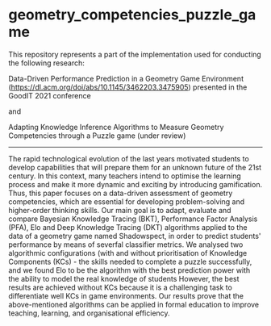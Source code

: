 # geometry_competencies_puzzle_game

This repository represents a part of the implementation used for conducting the following research:

Data-Driven Performance Prediction in a Geometry Game Environment (https://dl.acm.org/doi/abs/10.1145/3462203.3475905) presented in the GoodIT 2021 conference

and

Adapting Knowledge Inference Algorithms to Measure Geometry Competencies through a Puzzle game (under review)

___

The rapid technological evolution of the last years motivated students to develop capabilities that will prepare them for an unknown future of the 21st century. In this context, many teachers intend to optimise the learning process and make it more dynamic and exciting by introducing gamification. Thus, this paper focuses on a data-driven assessment of geometry competencies, which are essential for developing problem-solving and higher-order thinking skills. Our main goal is to adapt, evaluate and compare Bayesian Knowledge Tracing (BKT), Performance Factor Analysis (PFA), Elo and Deep Knowledge Tracing (DKT) algorithms applied to the data of a geometry game named Shadowspect, in order to predict students' performance by means of severfal classifier metrics. We analysed two algorithmic configurations (with and without prioritisation of Knowledge Components (KCs) - the skills needed to complete a puzzle successfully, and we found Elo to be the algorithm with the best prediction power with the ability to model the real knowledge of students However, the best results are achieved without KCs because it is a challenging task to differentiate well KCs in game environments. Our results prove that the above-mentioned algorithms can be applied in formal education to improve teaching, learning, and organisational efficiency.
